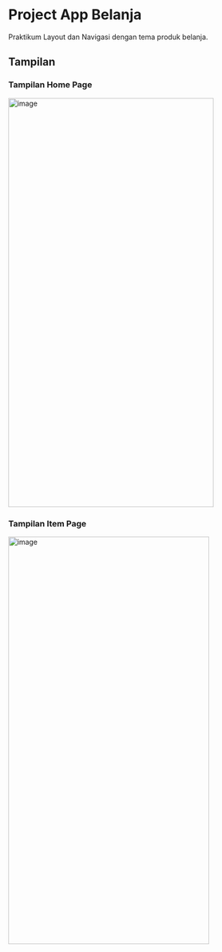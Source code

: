 # Project App Belanja

Praktikum Layout dan Navigasi dengan tema produk belanja.

## Tampilan

  ### Tampilan Home Page
  <img width="411" height="818" alt="image" src="https://github.com/user-attachments/assets/fc83c944-f7ba-4a76-8743-6d7183bf0e36" />

  ### Tampilan Item Page
  <img width="402" height="815" alt="image" src="https://github.com/user-attachments/assets/dc78f28a-152a-4e8e-a0ef-babc6569fbe8" />
